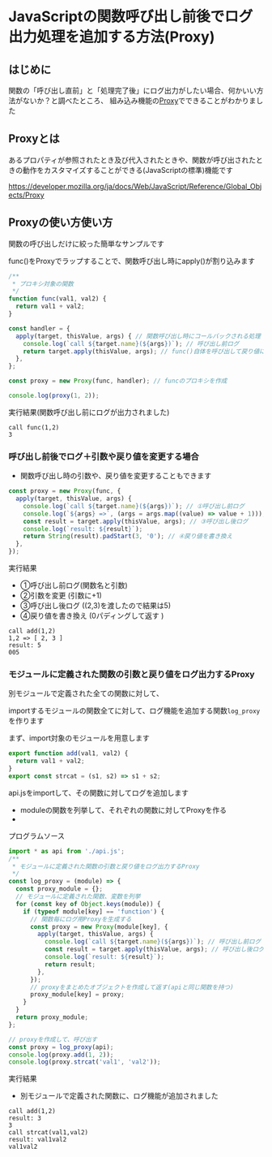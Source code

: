 # JavaScriptの関数呼び出し前後でログ出力処理を追加する方法(Proxy)

## はじめに

関数の「呼び出し直前」と「処理完了後」にログ出力がしたい場合、何かいい方法がないか？と調べたところ、
組み込み機能の[Proxy](https://developer.mozilla.org/ja/docs/Web/JavaScript/Reference/Global_Objects/Proxy)でできることがわかりました


## Proxyとは

あるプロパティが参照されたとき及び代入されたときや、関数が呼び出されたときの動作をカスタマイズすることができる(JavaScriptの標準)機能です


https://developer.mozilla.org/ja/docs/Web/JavaScript/Reference/Global_Objects/Proxy



## Proxyの使い方使い方

関数の呼び出しだけに絞った簡単なサンプルです

func()をProxyでラップすることで、関数呼び出し時にapply()が割り込みます

```javascript
/**
 * プロキシ対象の関数
 */
function func(val1, val2) {
  return val1 + val2;
}

const handler = {
  apply(target, thisValue, args) { // 関数呼び出し時にコールバックされる処理
    console.log(`call ${target.name}(${args})`); // 呼び出し前ログ
    return target.apply(thisValue, args); // func()自体を呼び出して戻り値にする
  },
};

const proxy = new Proxy(func, handler); // funcのプロキシを作成

console.log(proxy(1, 2));

```

実行結果(関数呼び出し前にログが出力されました)
```
call func(1,2)
3
```


### 呼び出し前後でログ＋引数や戻り値を変更する場合

* 関数呼び出し時の引数や、戻り値を変更することもできます

```javascript
const proxy = new Proxy(func, {
  apply(target, thisValue, args) {
    console.log(`call ${target.name}(${args})`); // ①呼び出し前ログ
    console.log(`${args} =>`, (args = args.map((value) => value + 1))); // ②引数を変更
    const result = target.apply(thisValue, args); // ③呼び出し後ログ
    console.log(`result: ${result}`);
    return String(result).padStart(3, '0'); // ④戻り値を書き換え
  },
});
```

実行結果

* ①呼び出し前ログ(関数名と引数)
* ②引数を変更 (引数に+1)
* ③呼び出し後ログ ((2,3)を渡したので結果は5)
* ④戻り値を書き換え (0パディングして返す
)
```
call add(1,2)
1,2 => [ 2, 3 ]
result: 5
005
```

### モジュールに定義された関数の引数と戻り値をログ出力するProxy

別モジュールで定義された全ての関数に対して、

importするモジュールの関数全てに対して、ログ機能を追加する関数`log_proxy`を作ります

まず、import対象のモジュールを用意します
```javascript:api.js
export function add(val1, val2) {
  return val1 + val2;
}
export const strcat = (s1, s2) => s1 + s2;
```

api.jsをimportして、その関数に対してログを追加します

* moduleの関数を列挙して、それぞれの関数に対してProxyを作る
*


プログラムソース
```javascript
import * as api from './api.js';
/**
 * モジュールに定義された関数の引数と戻り値をログ出力するProxy
 */
const log_proxy = (module) => {
  const proxy_module = {};
  // モジュールに定義された関数、変数を列挙
  for (const key of Object.keys(module)) {
    if (typeof module[key] == 'function') {
      // 関数毎にログ用Proxyを生成する
      const proxy = new Proxy(module[key], {
        apply(target, thisValue, args) {
          console.log(`call ${target.name}(${args})`); // 呼び出し前ログ
          const result = target.apply(thisValue, args); // 呼び出し後ログ
          console.log(`result: ${result}`);
          return result;
        },
      });
      // proxyをまとめたオブジェクトを作成して返す(apiと同じ関数を持つ)
      proxy_module[key] = proxy;
    }
  }
  return proxy_module;
};

// proxyを作成して、呼び出す
const proxy = log_proxy(api);
console.log(proxy.add(1, 2));
console.log(proxy.strcat('val1', 'val2'));

```

実行結果

* 別モジュールで定義された関数に、ログ機能が追加されました
```
call add(1,2)
result: 3
3
call strcat(val1,val2)
result: val1val2
val1val2
```
